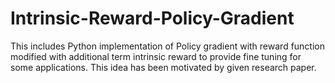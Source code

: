 # Intrinsic-Reward-Policy-Gradient

This includes Python implementation of Policy gradient with reward function modified with additional term
intrinsic reward to provide fine tuning for some applications. This idea has been motivated by given research paper.
